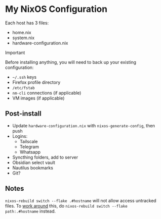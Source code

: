 # My NixOS Configuration

Each host has 3 files:

- home.nix
- system.nix
- hardware-configuration.nix

> [!IMPORTANT]
> Before installing anything, you will need to back up your existing configuration:
>
> - `~/.ssh` keys
> - Firefox profile directory
> - `/etc/fstab`
> - `nm-cli` connections (if applicable)
> - VM images (if applicable)

## Post-install

- Update `hardware-configuration.nix` with `nixos-generate-config`, then push
- Logins:
  - Tailscale
  - Telegram
  - Whatsapp
- Syncthing folders, add to server
- Obsidian select vault
- Nautilus bookmarks
- Git?

## Notes

`nixos-rebuild switch --flake .#hostname` will not allow access untracked files. To [work around] this, do `nixos-rebuild switch --flake path:.#hostname` instead.

[work around]: https://discourse.nixos.org/t/dirty-nixos-rebuild-build-flake-issues/30078/2
